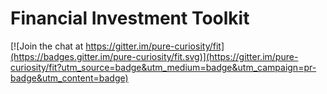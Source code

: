# Financial Investment Toolkit

[![Join the chat at https://gitter.im/pure-curiosity/fit](https://badges.gitter.im/pure-curiosity/fit.svg)](https://gitter.im/pure-curiosity/fit?utm_source=badge&utm_medium=badge&utm_campaign=pr-badge&utm_content=badge)

